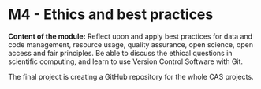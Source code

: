 # M4 - Ethics and best practices

**Content of the module:** Reflect upon and apply best practices for data and code management, resource usage, quality assurance, open science, open access and fair principles. Be able to discuss the ethical questions in scientific computing, and learn to use Version Control Software with Git.

The final project is creating a GitHub repository for the whole CAS projects.

